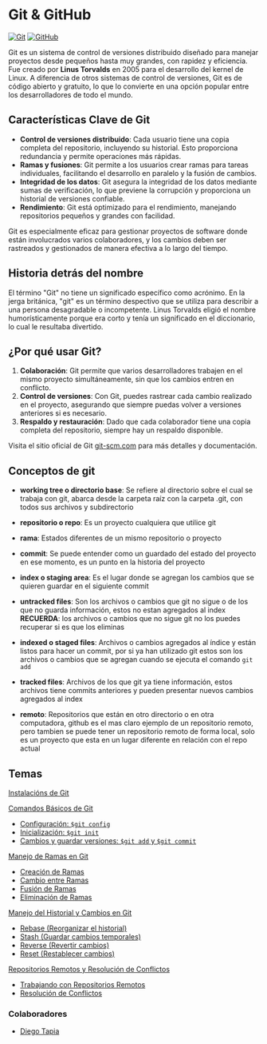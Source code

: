 #  Git & GitHub

[![Git](https://img.shields.io/badge/Git-2.37+-f14e32?style=for-the-badge&logo=git&logoColor=white&labelColor=101010)](https://git-scm.com/)
[![GitHub](https://img.shields.io/badge/GitHub-Web-blue?style=for-the-badge&logo=github&logoColor=white&labelColor=101010)](https://github.com/)


Git es un sistema de control de versiones distribuido diseñado para manejar proyectos desde pequeños hasta muy grandes, con rapidez y eficiencia. Fue creado por **Linus Torvalds** en 2005 para el desarrollo del kernel de Linux. A diferencia de otros sistemas de control de versiones, Git es de código abierto y gratuito, lo que lo convierte en una opción popular entre los desarrolladores de todo el mundo.

## Características Clave de Git

- **Control de versiones distribuido**: Cada usuario tiene una copia completa del repositorio, incluyendo su historial. Esto proporciona redundancia y permite operaciones más rápidas.
- **Ramas y fusiones**: Git permite a los usuarios crear ramas para tareas individuales, facilitando el desarrollo en paralelo y la fusión de cambios.
- **Integridad de los datos**: Git asegura la integridad de los datos mediante sumas de verificación, lo que previene la corrupción y proporciona un historial de versiones confiable.
- **Rendimiento**: Git está optimizado para el rendimiento, manejando repositorios pequeños y grandes con facilidad.

Git es especialmente eficaz para gestionar proyectos de software donde están involucrados varios colaboradores, y los cambios deben ser rastreados y gestionados de manera efectiva a lo largo del tiempo.

## Historia detrás del nombre

El término "Git" no tiene un significado específico como acrónimo. En la jerga británica, "git" es un término despectivo que se utiliza para describir a una persona desagradable o incompetente. Linus Torvalds eligió el nombre humorísticamente porque era corto y tenía un significado en el diccionario, lo cual le resultaba divertido.

## ¿Por qué usar Git?

1. **Colaboración**: Git permite que varios desarrolladores trabajen en el mismo proyecto simultáneamente, sin que los cambios entren en conflicto.
2. **Control de versiones**: Con Git, puedes rastrear cada cambio realizado en el proyecto, asegurando que siempre puedas volver a versiones anteriores si es necesario.
3. **Respaldo y restauración**: Dado que cada colaborador tiene una copia completa del repositorio, siempre hay un respaldo disponible.

Visita el sitio oficial de Git [git-scm.com](https://git-scm.com) para más detalles y documentación.

## Conceptos de git

- **working tree o directorio base**: Se refiere al directorio sobre el cual se trabaja con git, abarca desde la carpeta raíz con la carpeta .git, con todos sus archivos y subdirectorio

- **repositorio o repo**: Es un proyecto cualquiera que utilice git

- **rama**: Estados diferentes de un mismo repositorio o proyecto

- **commit**: Se puede entender como un guardado del estado del proyecto en ese momento, es un punto en la historia del proyecto

- **index o staging area**: Es el lugar donde se agregan los cambios que se quieren guardar en el siguiente commit

- **untracked files**: Son los archivos o cambios que git no sigue o de los que no guarda información, estos no estan agregados al index **RECUERDA**: los archivos o cambios que no sigue git no los puedes recuperar si es que los eliminas

- **indexed o staged files**: Archivos o cambios agregados al índice y están listos para hacer un commit, por si ya han utilizado git estos son los archivos o cambios que se agregan cuando se ejecuta el comando `git add`

- **tracked files**: Archivos de los que git ya tiene información, estos archivos tiene commits anteriores y pueden presentar nuevos cambios agregados al index

- **remoto**: Repositorios que están en otro directorio o en otra computadora, github es el mas claro ejemplo de un repositorio remoto, pero tambien se puede tener un repositorio remoto de forma local, solo es un proyecto que esta en un lugar diferente en relación con el repo actual

## Temas
[Instalacións de Git](./00_instalacion.md)

[Comandos Básicos de Git](./01_comandos_basicos.md)
- [Configuración: `$git config`](./01_comandos_basicos.md#1-configuración-git-config)
- [Inicialización: `$git init`](./01_comandos_basicos.md#2-inicialización-de-un-repositorio-git-init)
- [Cambios y guardar versiones: `$git add` y `$git commit`](./01_comandos_basicos.md#3-añadir-cambios-y-guardar-versiones-git-add-y-git-commit)

[Manejo de Ramas en Git](./02_branchs.md)
- [Creación de Ramas](./02_branchs.md#1-creación-de-ramas)
- [Cambio entre Ramas](./02_branchs.md#2-cambio-entre-ramas)
- [Fusión de Ramas](./02_branchs.md#3-fusión-de-ramas)
- [Eliminación de Ramas](./02_branchs.md#4-eliminación-de-ramas)



[Manejo del Historial y Cambios en Git](./03_historial-y-cambios.md)
- [Rebase (Reorganizar el historial)](./03_historial-y-cambios.md#1-rebase-reorganizar-el-historial)
- [Stash (Guardar cambios temporales)](./03_historial-y-cambios.md#2-stash-guardar-cambios-temporales)
- [Reverse (Revertir cambios)](./03_historial-y-cambios.md#3-reverse-revertir-cambios)
- [Reset (Restablecer cambios)](./03_historial-y-cambios.md#4-reset-restablecer-cambios)

[Repositorios Remotos y Resolución de Conflictos](./04_remote-y-conflictos.md)
- [Trabajando con Repositorios Remotos](./04_remote-y-conflictos.md#1-trabajando-con-repositorios-remotos)
- [Resolución de Conflictos](./04_remote-y-conflictos.md#2-resolución-de-conflictos)

### Colaboradores

- [Diego Tapia](https://github.com/juandtap/)
